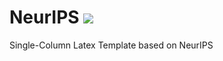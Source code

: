 # NeurIPS ![](https://github.com/ArmageddonKnight/NeurIPS/workflows/build/badge.svg)

Single-Column Latex Template based on NeurIPS
